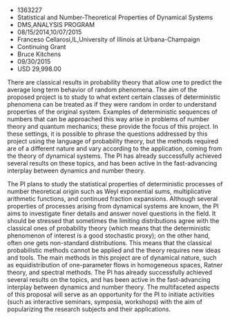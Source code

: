
* 1363227
* Statistical and Number-Theoretical Properties of Dynamical Systems
* DMS,ANALYSIS PROGRAM
* 08/15/2014,10/07/2015
* Franceso Cellarosi,IL,University of Illinois at Urbana-Champaign
* Continuing Grant
* Bruce Kitchens
* 09/30/2015
* USD 29,998.00

There are classical results in probability theory that allow one to predict the
average long term behavior of random phenomena. The aim of the proposed project
is to study to what extent certain classes of deterministic phenomena can be
treated as if they were random in order to understand properties of the original
system. Examples of deterministic sequences of numbers that can be approached
this way arise in problems of number theory and quantum mechanics; these provide
the focus of this project. In these settings, it is possible to phrase the
questions addressed by this project using the language of probability theory,
but the methods required are of a different nature and vary according to the
application, coming from the theory of dynamical systems. The PI has already
successfully achieved several results on these topics, and has been active in
the fast-advancing interplay between dynamics and number theory.

The PI plans to study the statistical properties of deterministic processes of
number theoretical origin such as Weyl exponential sums, multiplicative
arithmetic functions, and continued fraction expansions. Although several
properties of processes arising from dynamical systems are known, the PI aims to
investigate finer details and answer novel questions in the field. It should be
stressed that sometimes the limiting distributions agree with the classical ones
of probability theory (which means that the deterministic phenomenon of interest
is a good stochastic proxy); on the other hand, often one gets non-standard
distributions. This means that the classical probabilistic methods cannot be
applied and the theory requires new ideas and tools. The main methods in this
project are of dynamical nature, such as equidistribution of one-parameter flows
in homogeneous spaces, Ratner theory, and spectral methods. The PI has already
successfully achieved several results on the topics, and has been active in the
fast-advancing interplay between dynamics and number theory. The multifaceted
aspects of this proposal will serve as an opportunity for the PI to initiate
activities (such as interactive seminars, symposia, workshops) with the aim of
popularizing the research subjects and their applications.
